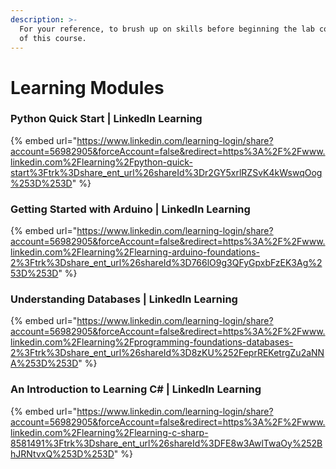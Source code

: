 ```yaml
---
description: >-
  For your reference, to brush up on skills before beginning the lab component
  of this course.
---
```


# Learning Modules

### Python Quick Start | LinkedIn Learning

{% embed url="https://www.linkedin.com/learning-login/share?account=56982905&forceAccount=false&redirect=https%3A%2F%2Fwww.linkedin.com%2Flearning%2Fpython-quick-start%3Ftrk%3Dshare_ent_url%26shareId%3Dr2GY5xrlRZSvK4kWswqOog%253D%253D" %}

### Getting Started with Arduino | LinkedIn Learning

{% embed url="https://www.linkedin.com/learning-login/share?account=56982905&forceAccount=false&redirect=https%3A%2F%2Fwww.linkedin.com%2Flearning%2Flearning-arduino-foundations-2%3Ftrk%3Dshare_ent_url%26shareId%3D766lO9g3QFyGpxbFzEK3Ag%253D%253D" %}

### Understanding Databases | LinkedIn Learning

{% embed url="https://www.linkedin.com/learning-login/share?account=56982905&forceAccount=false&redirect=https%3A%2F%2Fwww.linkedin.com%2Flearning%2Fprogramming-foundations-databases-2%3Ftrk%3Dshare_ent_url%26shareId%3D8zKU%252FeprREKetrgZu2aNNA%253D%253D" %}

### An Introduction to Learning C# | LinkedIn Learning

{% embed url="https://www.linkedin.com/learning-login/share?account=56982905&forceAccount=false&redirect=https%3A%2F%2Fwww.linkedin.com%2Flearning%2Flearning-c-sharp-8581491%3Ftrk%3Dshare_ent_url%26shareId%3DFE8w3AwlTwaOy%252BhJRNtvxQ%253D%253D" %}

